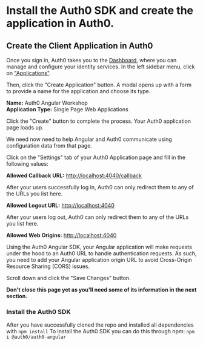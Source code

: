 # Install the Auth0 SDK and create the application in Auth0.  

##  Create the Client Application in Auth0
Once you sign in, Auth0 takes you to the [Dashboard](https://manage.auth0.com/), where you can manage and configure your identity services. In the left sidebar menu, click on ["Applications"](https://manage.auth0.com/#/applications).

Then, click the "Create Application" button. A modal opens up with a form to provide a name for the application and choose its type.

**Name:** Auth0 Angular Workshop  
**Application Type:** Single Page Web Applications

Click the "Create" button to complete the process. Your Auth0 application page loads up.

We need now need to help Angular and Auth0 communicate using configuration data from that page.

Click on the "Settings" tab of your Auth0 Application page and fill in the following values:

**Allowed Callback URL:** [http://localhost:4040/callback](http://localhost:4040/callback)

After your users successfully log in, Auth0 can only redirect them to any of the URLs you list here.

**Allowed Logout URL:** [http://localhost:4040](http://localhost:4040)

After your users log out, Auth0 can only redirect them to any of the URLs you list here.

**Allowed Web Origins:** [http://localhost:4040](http://localhost:4040)

Using the Auth0 Angular SDK, your Angular application will make requests under the hood to an Auth0 URL to handle authentication requests. As such, you need to add your Angular application origin URL to avoid Cross-Origin Resource Sharing (CORS) issues.

Scroll down and click the "Save Changes" button.

**Don't close this page yet as you'll need some of its information in the next section.**

### Install the Auth0 SDK 

After you have successfully cloned the repo and installed all dependencies with `npm install`
To install the Auth0 SDK you can do this through npm:
`npm i @auth0/auth0-angular`

